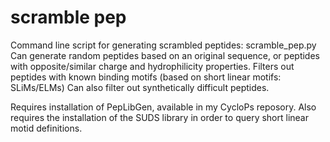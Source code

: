 # scramble pep


Command line script for generating scrambled peptides: scramble_pep.py
Can generate random peptides based on an original sequence, or peptides with opposite/similar charge and hydrophilicity properties.
Filters out peptides with known binding motifs (based on short linear motifs: SLiMs/ELMs)
Can also filter out synthetically difficult peptides.

Requires installation of PepLibGen, available in my CycloPs reposory. 
Also requires the installation of the SUDS library in order to query short linear motid definitions.
